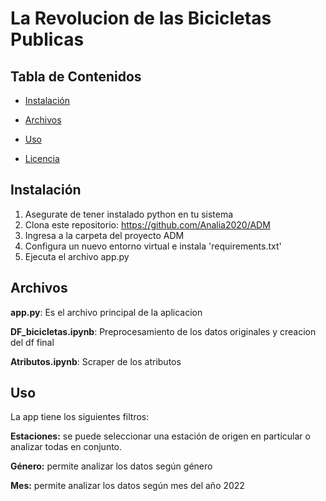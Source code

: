 # La Revolucion de las Bicicletas Publicas

## Tabla de Contenidos

- [Instalación](#instalación)
- [Archivos](#archivos)
- [Uso](#uso)

- [Licencia](#licencia)

## Instalación
1. Asegurate de tener instalado python en tu sistema 
2. Clona este repositorio: https://github.com/Analia2020/ADM
3. Ingresa a la carpeta del proyecto ADM
4. Configura un nuevo entorno virtual e instala 'requirements.txt'
5. Ejecuta el archivo app.py

## Archivos

**app.py**: Es el archivo principal de la aplicacion

**DF_bicicletas.ipynb**: Preprocesamiento de los datos originales y creacion del df final

**Atributos.ipynb**: Scraper de los atributos 

## Uso 
La app tiene los siguientes filtros:

**Estaciones:** se puede seleccionar una estación de origen en particular o analizar todas en conjunto.

**Género:** permite analizar los datos según género

**Mes:** permite analizar los datos según mes del año 2022



